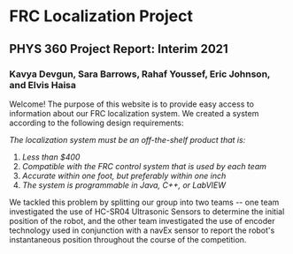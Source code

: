 # FRC Localization Project
## PHYS 360 Project Report: Interim 2021
### Kavya Devgun, Sara Barrows, Rahaf Youssef, Eric Johnson, and Elvis Haisa

Welcome! The purpose of this website is to provide easy access to information about our FRC localization system. We created a system according to the following design requirements:

*The localization system must be an off-the-shelf product that is:*
1. *Less than $400*
2. *Compatible with the FRC control system that is used by each team*
3. *Accurate within one foot, but preferably within one inch*
4. *The system is programmable in Java, C++, or LabVIEW*

We tackled this problem by splitting our group into two teams -- one team investigated the use of HC-SR04 Ultrasonic Sensors to determine the initial position of the robot, and the other team investigated the use of encoder technology used in conjunction with a navEx sensor to report the robot's instantaneous position throughout the course of the competition.
